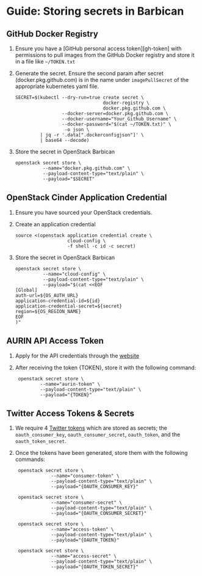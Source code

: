 # Guide: Storing secrets in Barbican

## GitHub Docker Registry

1. Ensure you have a [GitHub personal access token][gh-token] with permissions
   to pull images from the GitHub Docker registry and store it in a file like
   `~/TOKEN.txt`

2. Generate the secret. Ensure the second param after secret
   (docker.pkg.github.com) is in the name under `imagePullSecret` of the
   appropriate kubernetes yaml file.

       SECRET=$(kubectl --dry-run=true create secret \
                                       docker-registry \
                                       docker.pkg.github.com \
                        --docker-server=docker.pkg.github.com \
                        --docker-username="Your_Github_Username" \
                        --docker-password="$(cat ~/TOKEN.txt)" \
                         -o json \
                | jq -r '.data[".dockerconfigjson"]' \
                | base64 --decode)

3. Store the secret in OpenStack Barbican

       openstack secret store \
                 --name="docker.pkg.github.com" \
                 --payload-content-type="text/plain" \
                 --payload="$SECRET"

## OpenStack Cinder Application Credential

1. Ensure you have sourced your OpenStack credentials.

2. Create an application credential

       source <(openstack application credential create \
                          cloud-config \
                          -f shell -c id -c secret)

3. Store the secret in OpenStack Barbican

       openstack secret store \
                 --name="cloud-config" \
                 --payload-content-type="text/plain" \
                 --payload="$(cat <<EOF
       [Global]
       auth-url=${OS_AUTH_URL}
       application-credential-id=${id}
       application-credential-secret=${secret}
       region=${OS_REGION_NAME}
       EOF
       )"

## AURIN API Access Token

1. Apply for the API credentials through the [website](https://aurin.org.au/resources/aurin-apis/sign-up/)

2. After receiving the token {TOKEN}, store it with the following command:

        openstack secret store \
                --name="aurin-token" \
                --payload-content-type="text/plain" \
                --payload="{TOKEN}"

## Twitter Access Tokens & Secrets

1. We require 4 [Twitter tokens](https://developer.twitter.com/en/docs/basics/authentication/oauth-1-0a) which are stored as secrets; the `oauth_consumer_key`, `oauth_consumer_secret`, `oauth_token`, and the `oauth_token_secret`.

2. Once the tokens have been generated, store them with the following commands:

        openstack secret store \
                    --name="consumer-token" \
                    --payload-content-type="text/plain" \
                    --payload="{OAUTH_CONSUMER_KEY}"

        openstack secret store \
                    --name="consumer-secret" \
                    --payload-content-type="text/plain" \
                    --payload="{OAUTH_CONSUMER_SECRET}"

        openstack secret store \
                    --name="access-token" \
                    --payload-content-type="text/plain" \
                    --payload="{OAUTH_TOKEN}"

        openstack secret store \
                    --name="access-secret" \
                    --payload-content-type="text/plain" \
                    --payload="{OAUTH_TOKEN_SECRET}"
